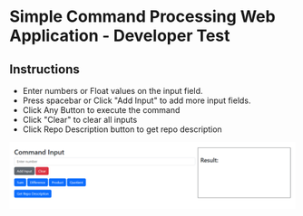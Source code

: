 # Simple Command Processing Web Application - Developer Test
## Instructions
  - Enter numbers or Float values on the input field.
  - Press spacebar or Click "Add Input" to add more input fields.
  - Click Any Button to execute the command
  - Click "Clear" to clear all inputs
  - Click Repo Description button to get repo description

![Alt text](/screenshot.png?raw=true "Optional Title")